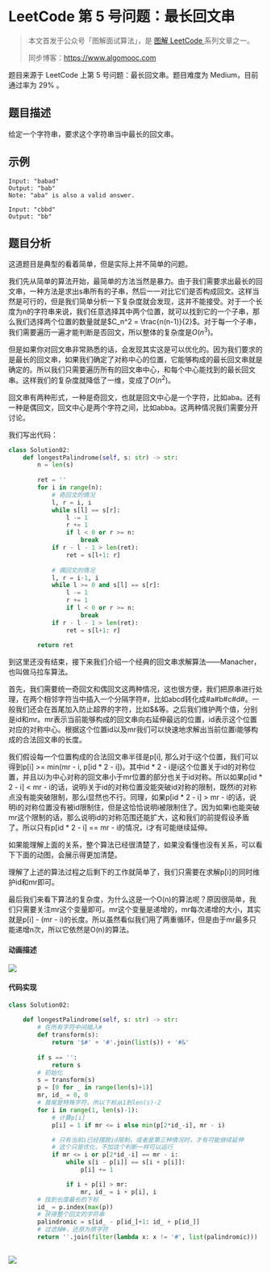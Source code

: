 # LeetCode 第 5 号问题：最长回文串

> 本文首发于公众号「图解面试算法」，是 [图解 LeetCode ](<https://github.com/MisterBooo/LeetCodeAnimation>) 系列文章之一。
>
> 同步博客：https://www.algomooc.com
>

题目来源于 LeetCode 上第 5 号问题：最长回文串。题目难度为 Medium，目前通过率为 29% 。

## 题目描述

给定一个字符串，要求这个字符串当中最长的回文串。

## 示例

```
Input: "babad"
Output: "bab"
Note: "aba" is also a valid answer.
```

```
Input: "cbbd"
Output: "bb"
```

## 题目分析

这道题目是典型的看着简单，但是实际上并不简单的问题。

我们先从简单的算法开始，最简单的方法当然是暴力。由于我们需要求出最长的回文串，一种方法是求出s串所有的子串，然后一一对比它们是否构成回文。这样当然是可行的，但是我们简单分析一下复杂度就会发现，这并不能接受。对于一个长度为n的字符串来说，我们任意选择其中两个位置，就可以找到它的一个子串，那么我们选择两个位置的数量就是$C_n^2 = \frac{n(n-1)}{2}$。对于每一个子串，我们需要遍历一遍才能判断是否回文，所以整体的复杂度是$O(n^3)$。

但是如果你对回文串非常熟悉的话，会发现其实这是可以优化的。因为我们要求的是最长的回文串，如果我们确定了对称中心的位置，它能够构成的最长回文串就是确定的。所以我们只需要遍历所有的回文串中心，和每个中心能找到的最长回文串。这样我们的复杂度就降低了一维，变成了$O(n^2)$。

回文串有两种形式，一种是奇回文，也就是回文中心是一个字符，比如aba。还有一种是偶回文，回文中心是两个字符之间，比如abba。这两种情况我们需要分开讨论。

我们写出代码：

```python
class Solution02:
    def longestPalindrome(self, s: str) -> str:
        n = len(s)
        
        ret = ''
        for i in range(n):
            # 奇回文的情况
            l, r = i, i
            while s[l] == s[r]:
                l -= 1
                r += 1
                if l < 0 or r >= n:
                    break
            if r - l - 1 > len(ret):
                ret = s[l+1: r]
            
            # 偶回文的情况
            l, r = i-1, i
            while l >= 0 and s[l] == s[r]:
                l -= 1
                r += 1
                if l < 0 or r >= n:
                    break
            if r - l - 1 > len(ret):
                ret = s[l+1: r]
                
        return ret
```

到这里还没有结束，接下来我们介绍一个经典的回文串求解算法——Manacher，也叫做马拉车算法。

首先，我们需要统一奇回文和偶回文这两种情况，这也很方便，我们把原串进行处理，在两个相邻字符当中插入一个分隔字符#，比如abcd转化成#a#b#c#d#。一般我们还会在首尾加入防止超界的字符，比如$&等。之后我们维护两个值，分别是id和mr。mr表示当前能够构成的回文串向右延伸最远的位置，id表示这个位置对应的对称中心。根据这个位置id以及mr我们可以快速地求解出当前位置i能够构成的合法回文串的长度。

我们假设每一个位置构成的合法回文串半径是p[i], 那么对于i这个位置，我们可以得到p[i] >= min(mr - i, p[id * 2 - i])。其中id * 2 - i是i这个位置关于id的对称位置，并且以i为中心对称的回文串小于mr位置的部分也关于id对称。所以如果p[id * 2 - i] < mr - i的话，说明i关于id的对称位置没能突破id对称的限制，既然i的对称点没有能突破限制，那么i显然也不行。同理，如果p[id * 2 - i] > mr - i的话，说明i的对称位置没有被id限制住，但是这恰恰说明i被限制住了。因为如果i也能突破mr这个限制的话，那么说明id的对称范围还能扩大，这和我们的前提假设矛盾了。所以只有p[id * 2 - i] == mr - i的情况，i才有可能继续延伸。

如果能理解上面的关系，整个算法已经很清楚了，如果没看懂也没有关系，可以看下下面的动图，会展示得更加清楚。

理解了上述的算法过程之后剩下的工作就简单了，我们只需要在求解p[i]的同时维护id和mr即可。

最后我们来看下算法的复杂度，为什么这是一个O(n)的算法呢？原因很简单，我们只需要关注mr这个变量即可。mr这个变量是递增的，mr每次递增的大小，其实就是p[i] - (mr - i)的长度。所以虽然看似我们用了两重循环，但是由于mr最多只能递增n次，所以它依然是O(n)的算法。

#### 动画描述

![](../Animation/LeetCode5.gif)

#### 代码实现

```python
class Solution02:
    
    def longestPalindrome(self, s: str) -> str:
        # 在所有字符中间插入#
        def transform(s):
            return '$#' + '#'.join(list(s)) + '#&'
        
        if s == '':
            return s
        # 初始化
        s = transform(s)
        p = [0 for _ in range(len(s)+1)]
        mr, id_ = 0, 0
        # 首尾是特殊字符，所以下标从1到len(s)-2
        for i in range(1, len(s)-1):
            # 计算p[i]
            p[i] = 1 if mr <= i else min(p[2*id_-i], mr - i)

            # 只有当前i已经摆脱id限制，或者是第三种情况时，才有可能继续延伸
            # 这个只是优化，不加这个判断一样可以运行
            if mr <= i or p[2*id_-i] == mr - i:
                while s[i - p[i]] == s[i + p[i]]:
                    p[i] += 1

                if i + p[i] > mr:
                    mr, id_ = i + p[i], i
        # 找到长度最长的下标
        id_ = p.index(max(p))
        # 获得整个回文的字符串
        palindromic = s[id_ - p[id_]+1: id_ + p[id_]]
        # 过滤掉#，还原为原字符
        return ''.join(filter(lambda x: x != '#', list(palindromic)))
        
```

![](../../Pictures/qrcode.jpg)